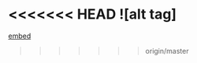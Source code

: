 <<<<<<< HEAD
![alt tag]
=======
[embed](https://github.com/paulmaurious/ppcc/blob/master/doc/readme.pdf)
>>>>>>> origin/master
